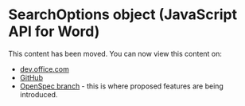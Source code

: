 # SearchOptions object (JavaScript API for Word)

This content has been moved. You can now view this content on:
* [dev.office.com](http://dev.office.com/reference/add-ins/word/searchoptions?product=word)
* [GitHub](../../reference/word/searchoptions.md)
* [OpenSpec branch](https://github.com/OfficeDev/office-js-docs/blob/WordJs_1.3_Openspec/word/word-add-ins-javascript-reference/searchoptions.md) - this is where proposed features are being introduced.